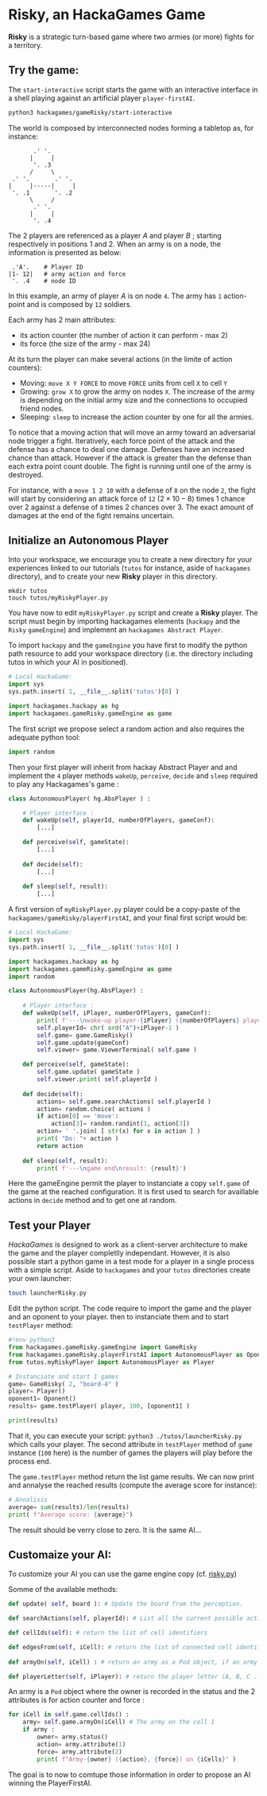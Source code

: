 # Risky, an HackaGames Game

**Risky** is a strategic turn-based game where two armies (or more) fights for a territory.

## Try the game:

The `start-interactive` script starts the game with an interactive interface in a shell playing against an artificial player `player-firstAI`.

```sh
python3 hackagames/gameRisky/start-interactive
```

The world is composed by interconnected nodes forming a tabletop as, for instance:

```
       .' '.
      |     |
       '. .3
      /     \
 .' '.       .' '.
|     |-----|     |
 '. .1       '. .2 
      \     /
       .' '.
      |     |
       '. .4
```

The 2 players are referenced as a player _A_ and player _B_ ; starting respectively in positions 1 and 2.
When an army is on a node, the information is presented as below:

```
 .'A'.    # Player ID
|1- 12|   # army action and force
 '. .4    # node ID
```

In this example, an army of player _A_ is on node `4`. The army has `1` action-point and is composed by `12` soldiers. 

Each army has 2 main attributes:

- its action counter (the number of action it can perform - max 2)
- its force (the size of the army - max 24)

At its turn the player can make several actions (in the limite of action counters):

- Moving: `move X Y FORCE` to move `FORCE` units from cell `X` to cell `Y`
- Growing: `grow X` to grow the army on nodes `X`. The increase of the army is depending on the initial army size and the connections to occupied friend nodes.
- Sleeping: `sleep` to increase the action counter by one for all the armies.

To notice that a moving action that will move an army toward an adversarial node trigger a fight.
Iteratively, each force point of the attack and the defense has a chance to deal one damage.
Defenses have an increased chance than attack.
However if the attack is greater than the defense than each extra point count double.
The fight is running until one of the army is destroyed.

For instance, with a `move 1 2 10` with a defense of `8` on the node `2`, the fight will start by considering an attack force of `12` ($2\times 10-8$) times 1 chance over 2 against a defense of `8` times 2 chances over 3.
The exact amount of damages at the end of the fight remains uncertain.


## Initialize an Autonomous Player

Into your workspace, we encourage you to create a new directory for your experiences linked to our tutorials (`tutos` for instance, aside of `hackagames` directory),
and to create your new **Risky** player in this directory.

```
mkdir tutos
touch tutos/myRiskyPlayer.py
```

You have now to edit `myRiskyPlayer.py` script and create a **Risky** player.
The script must begin by importing hackagames elements (`hackapy` and the `Risky` `gameEngine`) and implement an `hackagames Abstract Player`.

To import `hackapy` and the `gameEngine` you have first to modify the python path resource to add your workspace directory (i.e. the directory including tutos in which your AI in positioned).

```python
# Local HackaGame:
import sys
sys.path.insert( 1, __file__.split('tutos')[0] )

import hackagames.hackapy as hg
import hackagames.gameRisky.gameEngine as game
```

The first script we propose select a random action and also requires the adequate python tool:

```python
import random
```

Then your first player will inherit from hackay Abstract Player and and implement the `4` player methods `wakeUp`, `perceive`, `decide` and `sleep` required to play any Hackagames's game :

```python
class AutonomousPlayer( hg.AbsPlayer ) :

    # Player interface :
    def wakeUp(self, playerId, numberOfPlayers, gameConf):
        [...]

    def perceive(self, gameState):
        [...]
    
    def decide(self):
        [...]
    
    def sleep(self, result):
        [...]
```

A first version of `myRiskyPlayer.py` player could be a copy-paste of the `hackagames/gameRisky/playerFirstAI`, 
and your final first script would be:

```python
# Local HackaGame:
import sys
sys.path.insert( 1, __file__.split('tutos')[0] )

import hackagames.hackapy as hg
import hackagames.gameRisky.gameEngine as game
import random

class AutonomousPlayer(hg.AbsPlayer) :
    
    # Player interface :
    def wakeUp(self, iPlayer, numberOfPlayers, gameConf):
        print( f'---\nwake-up player-{iPlayer} ({numberOfPlayers} players)')
        self.playerId= chr( ord("A")+iPlayer-1 )
        self.game= game.GameRisky()
        self.game.update(gameConf)
        self.viewer= game.ViewerTerminal( self.game )

    def perceive(self, gameState):
        self.game.update( gameState )
        self.viewer.print( self.playerId )
    
    def decide(self):
        actions= self.game.searchActions( self.playerId )
        action= random.choice( actions )
        if action[0] == 'move':
            action[3]= random.randint(1, action[3])
        action= ' '.join( [ str(x) for x in action ] )
        print( "Do: "+ action )
        return action
    
    def sleep(self, result):
        print( f'---\ngame end\nresult: {result}')
```

Here the gameEngine permit the player to instanciate a copy `self.game` of the game at the reached configuration.
It is first used to search for availlable actions in `decide` method and to get one at random.


## Test your Player

_HackaGames_ is designed to work as a client-server architecture to make the game and the player completlly independant.
However, it is also possible start a python game in a test mode for a player in a single process with a simple script.
Aside to `hackagames` and your `tutos` directories create your own launcher:

```sh
touch launcherRisky.py
```

Edit the python script.
The code require to import the game and the player and an oponent to your player.
then to instanciate them and to start `testPlayer` method:

```python
#!env python3
from hackagames.gameRisky.gameEngine import GameRisky
from hackagames.gameRisky.playerFirstAI import AutonomousPlayer as Oponent
from tutos.myRiskyPlayer import AutonomousPlayer as Player

# Instanciate and start 1 games
game= GameRisky( 2, "board-4" )
player= Player()
oponent1= Oponent()
results= game.testPlayer( player, 100, [oponent1] )

print(results)
```

That it, you can execute your script: `python3 ./tutos/launcherRisky.py` which calls your player.
The second attribute in `testPlayer` method of `game` instance (`100` here) is the number of games the players will play before the process end.

The `game.testPlayer` method return the list game results.
We can now print and annalyse the reached results (compute the average score for instance): 

```python
# Annalisis
average= sum(results)/len(results)
print( f"Average score: {average}")
```

The result should be verry close to zero. It is the same AI...


## Customaize your AI: 

To customize your AI you can use the game engine copy (cf. [risky.py](../gameRisky/gameEngine/risky.py))

Somme of the available methods:

```python
def update( self, board ): # Update the board from the perception.

def searchActions(self, playerId): # List all the current possible actions from the configuration of the armies

def cellIds(self): # return the list of cell identifiers

def edgesFrom(self, iCell): # return the list of connected cell identifiers from the iCell cell.
     
def armyOn(self, iCell) : # return an army as a Pod object, if an army is on the iCell cell (and False otherwise).

def playerLetter(self, iPlayer): # return the player letter (A, B, C ...) of the ith player (1, 2, ...)
```

An army is a `Pod` object where the owner is recorded in the status and the 2 attributes is for action counter and force :

```python
for iCell in self.game.cellIds() :
    army= self.game.armyOn(iCell) # The army on the cell 1
    if army :
        owner= army.status()
        action= army.attribute(1)
        force= army.attribute(2)
        print( f"Army-{owner} ({action}, {force}) on {iCells}" )
```

The goal is to now to comtupe those information in order to propose an AI winning the PlayerFirstAI.
